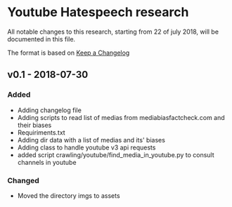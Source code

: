 # Youtube Hatespeech research 

All notable changes to this research, starting from 22 of july 2018, will be documented in this file.

The format is based on [Keep a Changelog](http://keepachangelog.com/) 



## v0.1 - 2018-07-30

### Added
- Adding changelog file
- Adding scripts to read list of medias from mediabiasfactcheck.com and their biases
- Requiriments.txt
- Adding dir data with a list of medias and its' biases
- Adding class to handle youtube v3 api requests
- added script crawling/youtube/find_media_in_youtube.py to consult channels in youtube

### Changed
- Moved the directory imgs to assets

